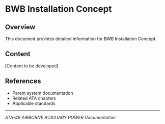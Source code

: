 # BWB Installation Concept

## Overview

This document provides detailed information for BWB Installation Concept.

## Content

[Content to be developed]

## References

- Parent system documentation
- Related ATA chapters
- Applicable standards

---

*ATA-49 AIRBORNE AUXILIARY POWER Documentation*
